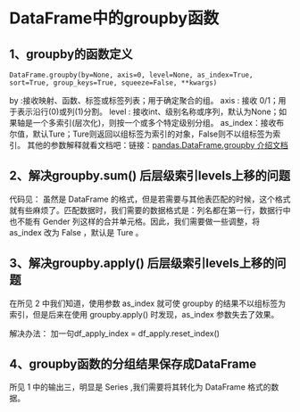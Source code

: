 # DataFrame中的groupby函数

## 1、groupby的函数定义
```
DataFrame.groupby(by=None, axis=0, level=None, as_index=True, sort=True, group_keys=True, squeeze=False, **kwargs)
```
by :接收映射、函数、标签或标签列表；用于确定聚合的组。
axis : 接收 0/1；用于表示沿行(0)或列(1)分割。
level : 接收int、级别名称或序列，默认为None；如果轴是一个多索引(层次化)，则按一个或多个特定级别分组。
as_index：接收布尔值，默认Ture；Ture则返回以组标签为索引的对象，False则不以组标签为索引。
其他的参数解释就看文档吧：链接：[pandas.DataFrame.groupby 介绍文档](https://pandas.pydata.org/pandas-docs/stable/reference/api/pandas.DataFrame.groupby.html)

## 2、解决groupby.sum() 后层级索引levels上移的问题
代码见：
虽然是 DataFrame 的格式，但是若需要与其他表匹配的时候，这个格式就有些麻烦了。匹配数据时，我们需要的数据格式是：列名都在第一行，数据行中也不能有 Gender 列这样的合并单元格。因此，我们需要做一些调整，将 as_index 改为 False ，默认是 Ture 。

## 3、解决groupby.apply() 后层级索引levels上移的问题
在所见 2 中我们知道，使用参数 as_index 就可使 groupby 的结果不以组标签为索引，但是后来在使用 groupby.apply() 时发现，as_index 参数失去了效果。

解决办法： 加一句df_apply_index = df_apply.reset_index()

## 4、groupby函数的分组结果保存成DataFrame
所见 1 中的输出三，明显是  Series ,我们需要将其转化为 DataFrame 格式的数据。








